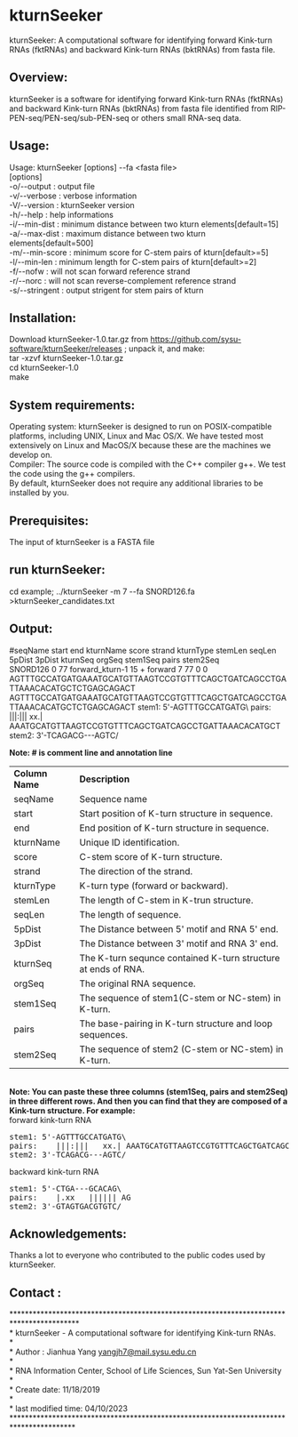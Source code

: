 # kturnSeeker
kturnSeeker: A computational software for identifying forward Kink-turn RNAs (fktRNAs) and backward Kink-turn RNAs (bktRNAs) from fasta file.

Overview:
---------
kturnSeeker is a software for identifying forward Kink-turn RNAs (fktRNAs) and backward Kink-turn RNAs (bktRNAs) from fasta file identified from RIP-PEN-seq/PEN-seq/sub-PEN-seq or others small RNA-seq data.

Usage:
---------
Usage:  kturnSeeker [options] --fa \<fasta file\><BR>
[options]<BR>
-o/--output <file>     : output file<BR>
-v/--verbose           : verbose information<BR>
-V/--version           : kturnSeeker version<BR>
-h/--help              : help informations<BR>
-i/--min-dist          : minimum distance between two kturn elements[default=15]<BR>
-a/--max-dist          : maximum distance between two kturn elements[default=500]<BR>
-m/--min-score         : minimum score for C-stem pairs of kturn[default>=5]<BR>
-l/--min-len           : minimum length for C-stem pairs of kturn[default>=2]<BR>
-f/--nofw              : will not scan forward reference strand<BR>
-r/--norc              : will not scan reverse-complement reference strand<BR>
-s/--stringent         : output strigent for stem pairs of kturn<BR>


Installation:<BR>
---------
Download kturnSeeker-1.0.tar.gz from https://github.com/sysu-software/kturnSeeker/releases ; unpack it, and make:<BR>
tar -xzvf kturnSeeker-1.0.tar.gz<BR>
cd kturnSeeker-1.0<BR>
make<BR>

System requirements:
---------
Operating system: kturnSeeker is designed to run on POSIX-compatible platforms, including UNIX, Linux and Mac OS/X. We have tested  most extensively on Linux and MacOS/X because these are the machines we develop on.<BR>
Compiler: The source code is compiled with  the C++ compiler g++. We test the code using the g++ compilers.<BR>
By default, kturnSeeker does not require any additional libraries to be installed by you.<BR>

Prerequisites:<BR>
---------
The input of kturnSeeker is a FASTA file<BR>

run kturnSeeker:
---------
cd example;
../kturnSeeker -m 7 --fa  SNORD126.fa \>kturnSeeker_candidates.txt<BR>

Output:
---------
#seqName	start	end	kturnName	score	strand	kturnType	stemLen	seqLen	5pDist	3pDist	kturnSeq	orgSeq	stem1Seq	pairs	stem2Seq <BR>
SNORD126	0	77	forward_kturn-1	15	+	forward	7	77	0	0	AGTTTGCCATGATGAAATGCATGTTAAGTCCGTGTTTCAGCTGATCAGCCTGATTAAACACATGCTCTGAGCAGACT	AGTTTGCCATGATGAAATGCATGTTAAGTCCGTGTTTCAGCTGATCAGCCTGATTAAACACATGCTCTGAGCAGACT	stem1: 5'-AGTTTGCCATGATG\	pairs:    |||:|||   xx.| AAATGCATGTTAAGTCCGTGTTTCAGCTGATCAGCCTGATTAAACACATGCT	stem2: 3'-TCAGACG---AGTC/ <BR>

<STRONG>Note: # is comment line and annotation line</STRONG><BR>
<table>
<tr>
<td><strong>Column Name</strong></td><td><strong>Description</strong></td>
</tr>
<tr>
<td>seqName</td><td>Sequence name</td>
</tr>
<tr>
<td>start</td><td>Start position of K-turn structure in sequence.</td>
</tr>
<tr>
<td>end</td><td>End position of K-turn structure in sequence.</td>
</tr>
<tr>
<td>kturnName</td><td>Unique ID identification.</td>
</tr>
<tr>
<td>score</td><td>C-stem score of K-turn structure.</td>
</tr>
<tr>
<td>strand</td><td>The direction of the strand.</td>
</tr>
<tr>
<td>kturnType</td><td>K-turn type (forward or backward).</td>
</tr>
<tr>
<td>stemLen</td><td>The length of C-stem in K-trun structure.</td>
</tr>
<tr>
<td>seqLen</td><td>The length of sequence.</td>
</tr>
<tr>
<td>5pDist</td><td>The Distance between 5' motif and RNA 5' end.</td>
</tr>
<tr>
<td>3pDist</td><td>The Distance between 3' motif and RNA 3' end.</td>
</tr>
<tr>
<td>kturnSeq</td><td>The K-turn sequnce contained K-turn structure at ends of RNA.</td>
</tr>
<tr>
<td>orgSeq</td><td>The original RNA sequence.</td>
</tr>
<tr>
<td>stem1Seq</td><td>The sequence of stem1(C-stem or NC-stem) in K-turn.</td>
</tr>
<tr>
<td>pairs</td><td>The base-pairing in K-turn structure and loop sequences.</td>
</tr>
<tr>
<td>stem2Seq</td><td>The sequence of stem2 (C-stem or NC-stem) in K-turn.</td>
</tr>
</table>
<BR>
<STRONG>Note: You can paste these three columns (stem1Seq, pairs and stem2Seq) in three different rows. And then you can find that they are composed of a Kink-turn structure. For example:</STRONG><br>
forward kink-turn RNA<br>
<pre>
stem1: 5'-AGTTTGCCATGATG\
pairs:    |||:|||   xx.| AAATGCATGTTAAGTCCGTGTTTCAGCTGATCAGCCTGATTAAACACATGCT
stem2: 3'-TCAGACG---AGTC/
</pre>

backward kink-turn RNA<br>
<pre>
stem1: 5'-CTGA---GCACAG\	
pairs:    |.xx   |||||| AG	
stem2: 3'-GTAGTGACGTGTC/
</pre>
 
Acknowledgements:
---------
Thanks a lot to everyone who contributed to the public codes used by kturnSeeker.<BR>

Contact :
---------
*****************************************************************************************<BR>
 \*	kturnSeeker - A computational software for identifying Kink-turn RNAs.<BR>
 \*<BR>
 \*	Author : Jianhua Yang <yangjh7@mail.sysu.edu.cn><BR>
 \* <BR>
 \*	RNA Information Center, School of Life Sciences, Sun Yat-Sen University<BR>
 \*	<BR>
 \*  Create date: 11/18/2019<BR>
 \*  <BR>
 \*  last modified time: 04/10/2023<BR>
 ****************************************************************************************<BR>

